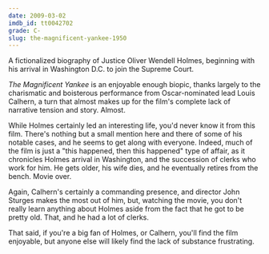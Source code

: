 ```yaml
---
date: 2009-03-02
imdb_id: tt0042702
grade: C-
slug: the-magnificent-yankee-1950
---
```


A fictionalized biography of Justice Oliver Wendell Holmes, beginning with his arrival in Washington D.C. to join the Supreme Court.

_The Magnificent Yankee_ is an enjoyable enough biopic, thanks largely to the charismatic and boisterous performance from Oscar-nominated lead Louis Calhern, a turn that almost makes up for the film's complete lack of narrative tension and story. Almost.

While Holmes certainly led an interesting life, you'd never know it from this film. There's nothing but a small mention here and there of some of his notable cases, and he seems to get along with everyone. Indeed, much of the film is just a "this happened, then this happened" type of affair, as it chronicles Holmes arrival in Washington, and the succession of clerks who work for him. He gets older, his wife dies, and he eventually retires from the bench. Movie over.

Again, Calhern's certainly a commanding presence, and director John Sturges makes the most out of him, but, watching the movie, you don't really learn anything about Holmes aside from the fact that he got to be pretty old. That, and he had a lot of clerks.

That said, if you're a big fan of Holmes, or Calhern, you'll find the film enjoyable, but anyone else will likely find the lack of substance frustrating.
